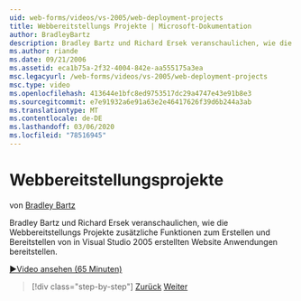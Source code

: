```yaml
---
uid: web-forms/videos/vs-2005/web-deployment-projects
title: Webbereitstellungs Projekte | Microsoft-Dokumentation
author: BradleyBartz
description: Bradley Bartz und Richard Ersek veranschaulichen, wie die Webbereitstellungs Projekte zusätzliche Funktionen zum Erstellen und Bereitstellen von Website Anwendungen erstellen und bereitstellen...
ms.author: riande
ms.date: 09/21/2006
ms.assetid: eca1b75a-2f32-4004-842e-aa555175a3ea
msc.legacyurl: /web-forms/videos/vs-2005/web-deployment-projects
msc.type: video
ms.openlocfilehash: 413644e1bfc8ed9753517dc29a4747e43e91b8e3
ms.sourcegitcommit: e7e91932a6e91a63e2e46417626f39d6b244a3ab
ms.translationtype: MT
ms.contentlocale: de-DE
ms.lasthandoff: 03/06/2020
ms.locfileid: "78516945"
---
```

# <a name="web-deployment-projects"></a>Webbereitstellungsprojekte

von [Bradley Bartz](https://github.com/BradleyBartz)

Bradley Bartz und Richard Ersek veranschaulichen, wie die Webbereitstellungs Projekte zusätzliche Funktionen zum Erstellen und Bereitstellen von in Visual Studio 2005 erstellten Website Anwendungen bereitstellen.

[&#9654;Video ansehen (65 Minuten)](https://channel9.msdn.com/Blogs/ASP-NET-Site-Videos/web-deployment-projects)

> [!div class="step-by-step"]
> [Zurück](how-do-i-enable-code-coverage-and-profiling-in-production-applications.md)
> [Weiter](web-application-projects-web-deployment-projects.md)
